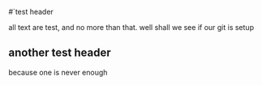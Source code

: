 #`test header

all text are test, and no more than that. well shall we see if our git is setup

## another test header

because one is never enough